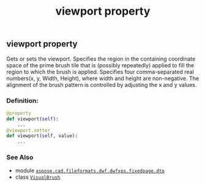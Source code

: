 ﻿---
title: viewport property
second_title: Aspose.CAD for Python via .NET API References
description: 
type: docs
weight: 80
url: /python-net/aspose.cad.fileformats.dwf.dwfxps.fixedpage.dto/visualbrush/viewport/
is_root: false
---

## viewport property


Gets or sets the viewport.
Specifies the region in the containing coordinate space of the prime brush tile that is
(possibly repeatedly) applied to fill the region to which the brush is applied.
Specifies four comma-separated real numbers(x, y, Width, Height), where width and height are non-negative.
The alignment of the brush pattern is controlled by adjusting the x and y values.
### Definition:
```python
@property
def viewport(self):
    ...
@viewport.setter
def viewport(self, value):
    ...
```

### See Also
* module [`aspose.cad.fileformats.dwf.dwfxps.fixedpage.dto`](../../)
* class [`VisualBrush`](/cad/python-net/aspose.cad.fileformats.dwf.dwfxps.fixedpage.dto/visualbrush)
